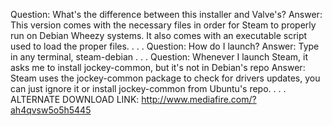 Question: What's the difference between this installer and Valve's?
Answer: This version comes with the necessary files in order for Steam to properly run on Debian Wheezy systems.
It also comes with an executable script used to load the proper files.
.
.
.
Question: How do I launch?
Answer: Type in any terminal, steam-debian
.
.
.
Question: Whenever I launch Steam, it asks me to install jockey-common, but it's not in Debian's repo
Answer: Steam uses the jockey-common package to check for drivers updates, you can just ignore it
or install jockey-common from Ubuntu's repo.
.
.
.
ALTERNATE DOWNLOAD LINK: http://www.mediafire.com/?ah4qvsw5o5h5445
